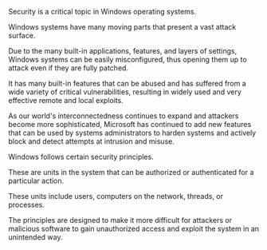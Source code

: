 Security is a critical topic in Windows operating systems. 

Windows systems have many moving parts that present a vast attack surface. 

Due to the many built-in applications, features, and layers of settings, Windows systems can be easily misconfigured, thus opening them up to attack even if they are fully patched.

It has many built-in features that can be abused and has suffered from a wide variety of critical vulnerabilities, resulting in widely used and very effective remote and local exploits.

 As our world's interconnectedness continues to expand and attackers become more sophisticated, Microsoft has continued to add new features that can be used by systems administrators to harden systems and actively block and detect attempts at intrusion and misuse.

Windows follows certain security principles. 

These are units in the system that can be authorized or authenticated for a particular action. 

These units include users, computers on the network, threads, or processes. 

The principles are designed to make it more difficult for attackers or malicious software to gain unauthorized access and exploit the system in an unintended way.